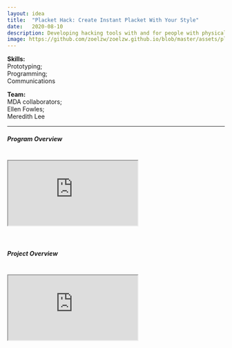 ```yaml
---
layout: idea
title:  "Placket Hack: Create Instant Placket With Your Style"
date:   2020-08-10
description: Developing hacking tools with and for people with physical disabilities to gain more styles in fashion
image: https://github.com/zoelzw/zoelzw.github.io/blob/master/assets/placket.png?raw=true
---
```

<div class="row">
  <div class="col-md-4">
  <p class = "lead">
    <b>Skills:</b> <br>
    <!-- experimental design;<br> -->
    Prototyping; <br>
    Programming;<br>
    Communications
  </p>
  </div>
  <div class="col-md-8">
  <p class = "lead">
  <b>Team:</b> <br>
    <!-- experimental design;<br> -->
    MDA collaborators; <br>
    Ellen Fowles;<br>
    Meredith Lee
  </p>
  </div>
</div>
<hr bordercolor = "lightgrey">



<div class="row">
  <div class="col-md-3">
    <h5 class="Heading"> Program Overview </h5>
    <br>
  </div>
  
  <div class="col-md-9">
    <div class="d-flex justify-content-center embed-responsive embed-responsive-16by9">
      <iframe class="embed-responsive-item" src="https://www.youtube.com/embed/qJjRVBIzBZ0" allowfullscreen></iframe>
    </div>
    <br>
  </div>
</div>

<div class="row">
  <div class="col-md-3">
    <br>
    <h5 class="Heading"> Project Overview </h5>
  </div>
  
  <div class="col-md-9">
    <br>
    <div class="d-flex justify-content-center embed-responsive embed-responsive-16by9">
      <iframe class="embed-responsive-item" src="https://www.youtube.com/embed/lYK7SriNFOM" allowfullscreen></iframe>
    </div>
  </div>
</div>


